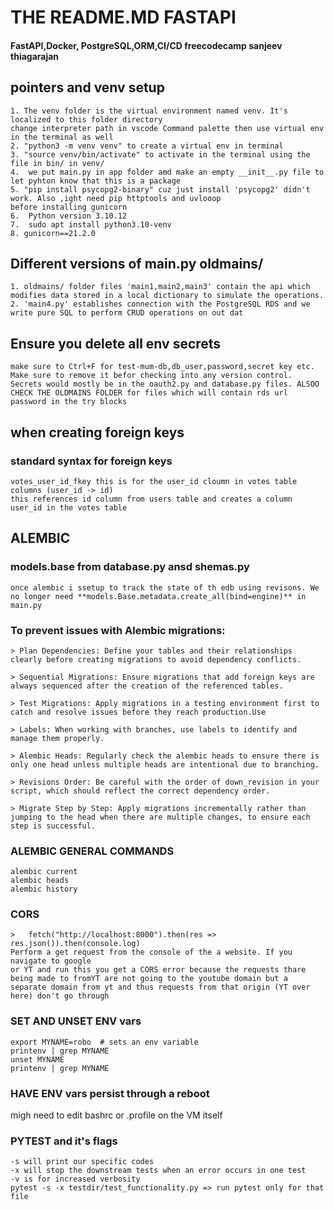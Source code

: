 # THE README.MD FASTAPI 
####    FastAPI,Docker, PostgreSQL,ORM,CI/CD freecodecamp sanjeev thiagarajan

## pointers and venv setup    
```
1. The venv folder is the virtual environment named venv. It's localized to this folder directory
change interpreter path in vscode Command palette then use virtual env in the terminal as well
2. "python3 -m venv venv" to create a virtual env in terminal
3. "source venv/bin/activate" to activate in the terminal using the file in bin/ in venv/
4.  we put main.py in app folder amd make an empty __init__.py file to let pyhton know that this is a package
5. "pip install psycopg2-binary" cuz just install 'psycopg2' didn't work. Also ,ight need pip httptools and uvlooop
before installing gunicorn
6.  Python version 3.10.12
7.  sudo apt install python3.10-venv 
8. gunicorn==21.2.0
```

## Different versions of main.py oldmains/
```
1. oldmains/ folder files 'main1,main2,main3' contain the api which modifies data stored in a local dictionary to simulate the operations.
2. 'main4.py' establishes connection with the PostgreSQL RDS and we write pure SQL to perform CRUD operations on out dat
```

## Ensure you delete all env secrets
```
make sure to Ctrl+F for test-mum-db,db_user,password,secret key etc. Make sure to remove it befor checking into any version control.
Secrets would mostly be in the oauth2.py and database.py files. ALSOO CHECK THE OLDMAINS FOLDER for files which will contain rds url 
password in the try blocks
```
## when creating foreign keys
### standard syntax for foreign keys
```
votes_user_id_fkey this is for the user_id cloumn in votes table
columns (user_id -> id)
this references id column from users table and creates a column user_id in the votes table
```

## ALEMBIC 
### models.base from database.py ansd shemas.py
```
once alembic i ssetup to track the state of th edb using revisons. We 
no longer need **models.Base.metadata.create_all(bind=engine)** in main.py
```
### To prevent issues with Alembic migrations:
```
> Plan Dependencies: Define your tables and their relationships clearly before creating migrations to avoid dependency conflicts.

> Sequential Migrations: Ensure migrations that add foreign keys are always sequenced after the creation of the referenced tables.

> Test Migrations: Apply migrations in a testing environment first to catch and resolve issues before they reach production.Use 

> Labels: When working with branches, use labels to identify and manage them properly.

> Alembic Heads: Regularly check the alembic heads to ensure there is only one head unless multiple heads are intentional due to branching.

> Revisions Order: Be careful with the order of down_revision in your script, which should reflect the correct dependency order.

> Migrate Step by Step: Apply migrations incrementally rather than jumping to the head when there are multiple changes, to ensure each step is successful.
```
### ALEMBIC GENERAL COMMANDS
```
alembic current 
alembic heads
alembic history
```
### CORS
```
>   fetch("http://localhost:8000").then(res => res.json()).then(console.log)
Perform a get request from the console of the a website. If you navigate to google
or YT and run this you get a CORS error because the requests thare being made to fromYT are not going to the youtube domain but a separate domain from yt and thus requests from that origin (YT over here) don't go through
```

### SET AND UNSET ENV vars
```
export MYNAME=robo  # sets an env variable 
printenv | grep MYNAME 
unset MYNAME
printenv | grep MYNAME          
```
### HAVE ENV vars persist through a reboot
migh need to edit bashrc or .profile on the VM itself

### PYTEST and it's flags
```
-s will print our specific codes
-x will stop the downstream tests when an error occurs in one test
-v is for increased verbosity
pytest -s -x testdir/test_functionality.py => run pytest only for that file
```
